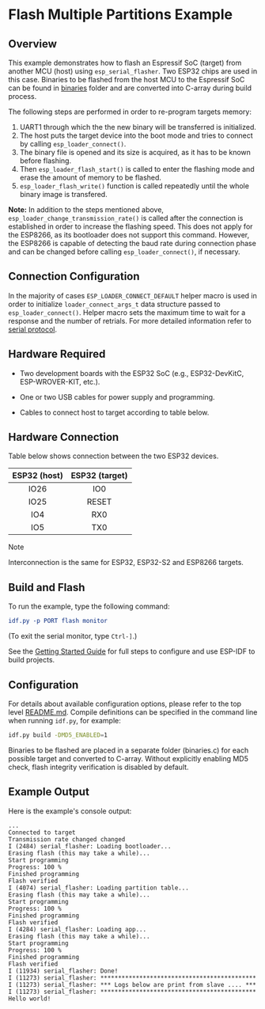 # Flash Multiple Partitions Example

## Overview

This example demonstrates how to flash an Espressif SoC (target) from another MCU (host) using `esp_serial_flasher`. Two ESP32 chips are used in this case. Binaries to be flashed from the host MCU to the Espressif SoC can be found in [binaries](../binaries/) folder and are converted into C-array during build process.

The following steps are performed in order to re-program targets memory:

1. UART1 through which the the new binary will be transferred is initialized.
2. The host puts the target device into the boot mode and tries to connect by calling `esp_loader_connect()`.
3. The binary file is opened and its size is acquired, as it has to be known before flashing.
4. Then `esp_loader_flash_start()` is called to enter the flashing mode and erase the amount of memory to be flashed.
5. `esp_loader_flash_write()` function is called repeatedly until the whole binary image is transfered.

**Note:** In addition to the steps mentioned above, `esp_loader_change_transmission_rate()` is called after the connection is established in order to increase the flashing speed. This does not apply for the ESP8266, as its bootloader does not support this command. However, the ESP8266 is capable of detecting the baud rate during connection phase and can be changed before calling `esp_loader_connect()`, if necessary.

## Connection Configuration

In the majority of cases `ESP_LOADER_CONNECT_DEFAULT` helper macro is used in order to initialize `loader_connect_args_t` data structure passed to `esp_loader_connect()`. Helper macro sets the maximum time to wait for a response and the number of retrials. For more detailed information refer to [serial protocol](https://docs.espressif.com/projects/esptool/en/latest/esp32s3/advanced-topics/serial-protocol.html).

## Hardware Required

- Two development boards with the ESP32 SoC (e.g., ESP32-DevKitC, ESP-WROVER-KIT, etc.).

- One or two USB cables for power supply and programming.

- Cables to connect host to target according to table below.

## Hardware Connection

Table below shows connection between the two ESP32 devices.

| ESP32 (host) | ESP32 (target) |
| :----------: | :------------: |
|     IO26     |      IO0       |
|     IO25     |     RESET      |
|     IO4      |      RX0       |
|     IO5      |      TX0       |

> [!NOTE]
> Interconnection is the same for ESP32, ESP32-S2 and ESP8266 targets.

## Build and Flash

To run the example, type the following command:

```CMake
idf.py -p PORT flash monitor
```

(To exit the serial monitor, type `Ctrl-]`.)

See the [Getting Started Guide](https://docs.espressif.com/projects/esp-idf/en/stable/esp32/index.html) for full steps to configure and use ESP-IDF to build projects.

## Configuration

For details about available configuration options, please refer to the top level [README.md](../../README.md).
Compile definitions can be specified in the command line when running `idf.py`, for example:

```bash
idf.py build -DMD5_ENABLED=1
```

Binaries to be flashed are placed in a separate folder (binaries.c) for each possible target and converted to C-array. Without explicitly enabling MD5 check, flash integrity verification is disabled by default.

## Example Output

Here is the example's console output:

```text
...
Connected to target
Transmission rate changed changed
I (2484) serial_flasher: Loading bootloader...
Erasing flash (this may take a while)...
Start programming
Progress: 100 %
Finished programming
Flash verified
I (4074) serial_flasher: Loading partition table...
Erasing flash (this may take a while)...
Start programming
Progress: 100 %
Finished programming
Flash verified
I (4284) serial_flasher: Loading app...
Erasing flash (this may take a while)...
Start programming
Progress: 100 %
Finished programming
Flash verified
I (11934) serial_flasher: Done!
I (11273) serial_flasher: ********************************************
I (11273) serial_flasher: *** Logs below are print from slave .... ***
I (11273) serial_flasher: ********************************************
Hello world!
```
